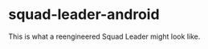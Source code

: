 squad-leader-android
====================

This is what a reengineered Squad Leader might look like.
